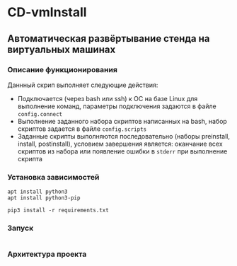 # CD-vmInstall
## Автоматическая развёртывание стенда на виртуальных машинах

### Описание функционирования

Даннный скрип выполняет следующие действия:  
* Подключается (через bash или ssh) к ОС на базе Linux для выполнение команд, параметры подключения задаются в файле ```config.connect```
* Выполнение заданного набора скриптов написанных на bash, набор скриптов задается в файле ```config.scripts```
* Заданные скрипты выполняются последовательно (наборы preinstall, install, postinstall), условием завершения является: оканчание всех скриптов из набора или появление ошибки в ```stderr``` при выполнение скрипта

### Установка зависимостей
```
apt install python3
apt install python3-pip

pip3 install -r requirements.txt
```

### Запуск

```

```

### Архитектура проекта
